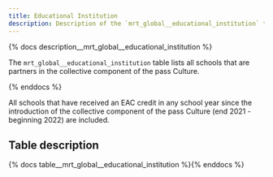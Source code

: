 ```yaml
---
title: Educational Institution
description: Description of the `mrt_global__educational_institution` table.
---
```


{% docs description__mrt_global__educational_institution %}

The `mrt_global__educational_institution` table lists all schools that are partners in the collective component of the pass Culture.

{% enddocs %}

All schools that have received an EAC credit in any school year since the introduction of the collective component of the pass Culture (end 2021 - beginning 2022) are included.

## Table description

{% docs table__mrt_global__educational_institution %}{% enddocs %}
